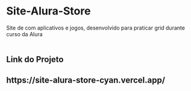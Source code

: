# Site-Alura-Store
Site de com aplicativos e jogos, desenvolvido para praticar grid durante curso da Alura 
<br>
<br>
<h2>Link do Projeto <h2>
https://site-alura-store-cyan.vercel.app/
